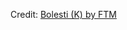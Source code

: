 <div id="observablehq-6d6406ec"></div>
<p>Credit: <a href="https://observablehq.com/d/f777e930c0aec7f8@226">Bolesti (K) by FTM</a></p>

<link rel="stylesheet" href="https://cdn.jsdelivr.net/npm/@observablehq/inspector@5/dist/inspector.css">
<script type="module">
import {Runtime, Inspector} from "https://cdn.jsdelivr.net/npm/@observablehq/runtime@5/dist/runtime.js";
import define from "https://api.observablehq.com/d/f777e930c0aec7f8.js?&api_key=f00e9ae962f96bed434f4b361d3155d62ae57bef";
new Runtime().module(define, Inspector.into("#observablehq-6d6406ec"));
</script>
